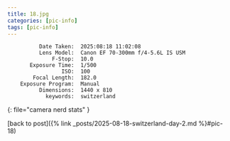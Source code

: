 ```yaml
---
title: 18.jpg
categories: [pic-info]
tags: [pic-info]
---
```


```text
          Date Taken:  2025:08:18 11:02:08
          Lens Model:  Canon EF 70-300mm f/4-5.6L IS USM
              F-Stop:  10.0
       Exposure Time:  1/500
                 ISO:  100
        Focal Length:  182.0
    Exposure Program:  Manual
          Dimensions:  1440 x 810
            keywords:  switzerland
```
{: file="camera nerd stats" }

[back to post]({% link _posts/2025-08-18-switzerland-day-2.md %}#pic-18)